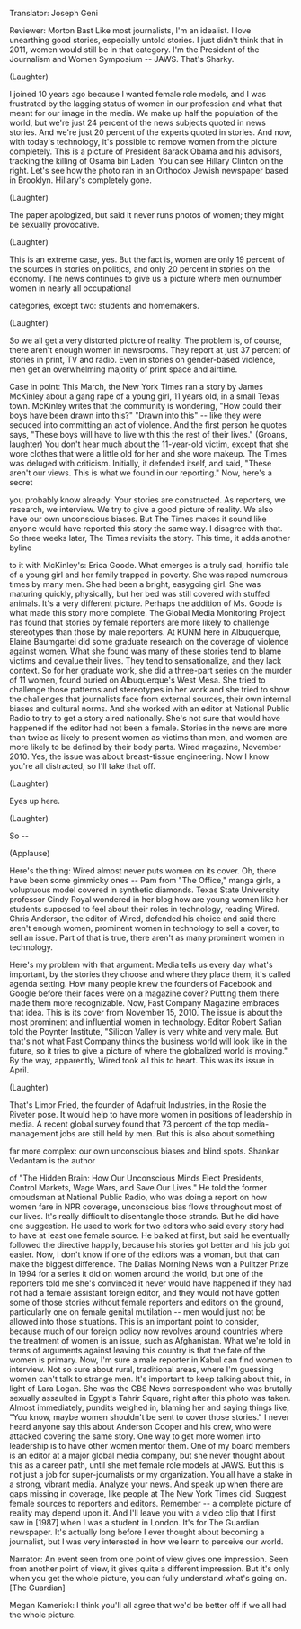 

Translator: Joseph Geni

Reviewer: Morton Bast
Like most journalists, I&#39;m an idealist.
I love unearthing good stories,
especially untold stories.
I just didn&#39;t think that in 2011,
women would still be in that category.
I&#39;m the President of the Journalism
and Women Symposium -- JAWS.
That&#39;s Sharky.

(Laughter)

I joined 10 years ago
because I wanted female role models,
and I was frustrated by the lagging status
of women in our profession
and what that meant
for our image in the media.
We make up half
the population of the world,
but we&#39;re just 24 percent
of the news subjects
quoted in news stories.
And we&#39;re just 20 percent
of the experts quoted in stories.
And now, with today&#39;s technology,
it&#39;s possible to remove women
from the picture completely.
This is a picture of President
Barack Obama and his advisors,
tracking the killing of Osama bin Laden.
You can see Hillary Clinton on the right.
Let&#39;s see how the photo ran
in an Orthodox Jewish
newspaper based in Brooklyn.
Hillary&#39;s completely gone.

(Laughter)

The paper apologized,
but said it never runs photos of women;
they might be sexually provocative.

(Laughter)

This is an extreme case, yes.
But the fact is,
women are only 19 percent
of the sources in stories on politics,
and only 20 percent
in stories on the economy.
The news continues to give us a picture
where men outnumber women
in nearly all occupational

categories, except two:
students and homemakers.

(Laughter)

So we all get a very
distorted picture of reality.
The problem is, of course,
there aren&#39;t enough women in newsrooms.
They report at just 37 percent of stories
in print, TV and radio.
Even in stories on gender-based violence,
men get an overwhelming majority
of print space and airtime.

Case in point:
This March, the New York Times
ran a story by James McKinley
about a gang rape of a young girl,
11 years old, in a small Texas town.
McKinley writes that
the community is wondering,
&quot;How could their boys
have been drawn into this?&quot;
&quot;Drawn into this&quot; --
like they were seduced
into committing an act of violence.
And the first person he quotes says,
&quot;These boys will have to live
with this the rest of their lives.&quot;
(Groans, laughter)
You don&#39;t hear much
about the 11-year-old victim,
except that she wore clothes
that were a little old for her
and she wore makeup.
The Times was deluged with criticism.
Initially, it defended itself,
and said, &quot;These aren&#39;t our views.
This is what we found in our reporting.&quot;
Now, here&#39;s a secret

you probably know already:
Your stories are constructed.
As reporters, we research, we interview.
We try to give a good picture of reality.
We also have our own unconscious biases.
But The Times makes it sound like anyone
would have reported this story
the same way.
I disagree with that.
So three weeks later,
The Times revisits the story.
This time, it adds another byline

to it with McKinley&#39;s:
Erica Goode.
What emerges is a truly sad, horrific tale
of a young girl and her family
trapped in poverty.
She was raped numerous times by many men.
She had been a bright, easygoing girl.
She was maturing quickly, physically,
but her bed was still covered
with stuffed animals.
It&#39;s a very different picture.
Perhaps the addition of Ms. Goode
is what made this story more complete.
The Global Media Monitoring Project
has found that stories by female reporters
are more likely to challenge stereotypes
than those by male reporters.
At KUNM here in Albuquerque,
Elaine Baumgartel
did some graduate research
on the coverage of violence against women.
What she found was many of these
stories tend to blame victims
and devalue their lives.
They tend to sensationalize,
and they lack context.
So for her graduate work,
she did a three-part series
on the murder of 11 women,
found buried on Albuquerque&#39;s West Mesa.
She tried to challenge those patterns
and stereotypes in her work
and she tried to show
the challenges that journalists face
from external sources,
their own internal biases
and cultural norms.
And she worked with an editor
at National Public Radio
to try to get a story aired nationally.
She&#39;s not sure that would have happened
if the editor had not been a female.
Stories in the news
are more than twice as likely
to present women as victims than men,
and women are more likely to be defined
by their body parts.
Wired magazine, November 2010.
Yes, the issue was about
breast-tissue engineering.
Now I know you&#39;re all distracted,
so I&#39;ll take that off.

(Laughter)

Eyes up here.

(Laughter)

So --

(Applause)


Here&#39;s the thing:
Wired almost never puts
women on its cover.
Oh, there have been some gimmicky ones --
Pam from &quot;The Office,&quot;
manga girls,
a voluptuous model
covered in synthetic diamonds.
Texas State University professor
Cindy Royal wondered in her blog
how are young women like her students
supposed to feel about their roles
in technology, reading Wired.
Chris Anderson, the editor of Wired,
defended his choice
and said there aren&#39;t enough women,
prominent women
in technology to sell a cover,
to sell an issue.
Part of that is true,
there aren&#39;t as many
prominent women in technology.

Here&#39;s my problem with that argument:
Media tells us every day what&#39;s important,
by the stories they choose
and where they place them;
it&#39;s called agenda setting.
How many people knew
the founders of Facebook and Google
before their faces
were on a magazine cover?
Putting them there
made them more recognizable.
Now, Fast Company Magazine
embraces that idea.
This is its cover from November 15, 2010.
The issue is about the most prominent
and influential women in technology.
Editor Robert Safian
told the Poynter Institute,
&quot;Silicon Valley is very white
and very male.
But that&#39;s not what Fast Company thinks
the business world
will look like in the future,
so it tries to give a picture
of where the globalized world is moving.&quot;
By the way, apparently,
Wired took all this to heart.
This was its issue in April.

(Laughter)

That&#39;s Limor Fried, the founder
of Adafruit Industries,
in the Rosie the Riveter pose.
It would help to have more women
in positions of leadership in media.
A recent global survey
found that 73 percent
of the top media-management jobs
are still held by men.
But this is also about something

far more complex:
our own unconscious
biases and blind spots.
Shankar Vedantam is the author

of &quot;The Hidden Brain: How Our Unconscious
Minds Elect Presidents,
Control Markets, Wage Wars,
and Save Our Lives.&quot;
He told the former ombudsman
at National Public Radio,
who was doing a report
on how women fare in NPR coverage,
unconscious bias flows
throughout most of our lives.
It&#39;s really difficult
to disentangle those strands.
But he did have one suggestion.
He used to work for two editors
who said every story had to have
at least one female source.
He balked at first,
but said he eventually followed
the directive happily,
because his stories got better
and his job got easier.
Now, I don&#39;t know if one
of the editors was a woman,
but that can make the biggest difference.
The Dallas Morning News
won a Pulitzer Prize in 1994
for a series it did on women
around the world,
but one of the reporters told me
she&#39;s convinced
it never would have happened
if they had not had
a female assistant foreign editor,
and they would not have gotten
some of those stories
without female reporters
and editors on the ground,
particularly one
on female genital mutilation --
men would just not be allowed
into those situations.
This is an important point to consider,
because much of our foreign policy
now revolves around countries
where the treatment of women is an issue,
such as Afghanistan.
What we&#39;re told in terms of arguments
against leaving this country
is that the fate of the women is primary.
Now, I&#39;m sure a male reporter in Kabul
can find women to interview.
Not so sure about rural,
traditional areas,
where I&#39;m guessing
women can&#39;t talk to strange men.
It&#39;s important to keep talking about this,
in light of Lara Logan.
She was the CBS News correspondent
who was brutally sexually assaulted
in Egypt&#39;s Tahrir Square,
right after this photo was taken.
Almost immediately, pundits weighed in,
blaming her and saying things like,
&quot;You know, maybe women shouldn&#39;t
be sent to cover those stories.&quot;
I never heard anyone say this
about Anderson Cooper and his crew,
who were attacked covering the same story.
One way to get more women into leadership
is to have other women mentor them.
One of my board members is an editor
at a major global media company,
but she never thought
about this as a career path,
until she met female role models at JAWS.
But this is not just a job
for super-journalists
or my organization.
You all have a stake
in a strong, vibrant media.
Analyze your news.
And speak up when there are gaps
missing in coverage,
like people at The New York Times did.
Suggest female sources
to reporters and editors.
Remember -- a complete picture of reality
may depend upon it.
And I&#39;ll leave you with a video clip
that I first saw in [1987]
when I was a student in London.
It&#39;s for The Guardian newspaper.
It&#39;s actually long before I ever thought
about becoming a journalist,
but I was very interested
in how we learn to perceive our world.

Narrator: An event seen from one
point of view gives one impression.
Seen from another point of view,
it gives quite a different impression.
But it&#39;s only when you get
the whole picture,
you can fully understand what&#39;s going on.
[The Guardian]

Megan Kamerick: I think you&#39;ll all agree
that we&#39;d be better off
if we all had the whole picture.
